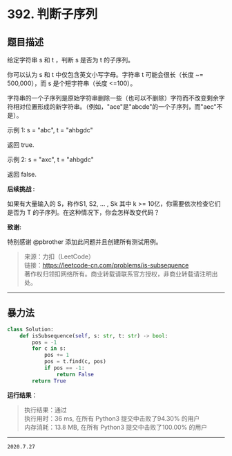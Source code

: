 # 392. 判断子序列

## 题目描述

给定字符串 s 和 t ，判断 s 是否为 t 的子序列。

你可以认为 s 和 t 中仅包含英文小写字母。字符串 t 可能会很长（长度 ~= 500,000），而 s 是个短字符串（长度 <=100）。

字符串的一个子序列是原始字符串删除一些（也可以不删除）字符而不改变剩余字符相对位置形成的新字符串。（例如，"ace"是"abcde"的一个子序列，而"aec"不是）。

示例 1:
s = "abc", t = "ahbgdc"

返回 true.

示例 2:
s = "axc", t = "ahbgdc"

返回 false.

**后续挑战 :**

如果有大量输入的 S，称作S1, S2, ... , Sk 其中 k >= 10亿，你需要依次检查它们是否为 T 的子序列。在这种情况下，你会怎样改变代码？

**致谢:**

特别感谢 @pbrother 添加此问题并且创建所有测试用例。

> 来源：力扣（LeetCode）  
> 链接：<https://leetcode-cn.com/problems/is-subsequence>  
> 著作权归领扣网络所有。商业转载请联系官方授权，非商业转载请注明出处。

---

## 暴力法

```python
class Solution:
    def isSubsequence(self, s: str, t: str) -> bool:
        pos = -1
        for c in s:
            pos += 1
            pos = t.find(c, pos)
            if pos == -1:
                return False
        return True
```

**运行结果**：

> 执行结果：通过  
> 执行用时：36 ms, 在所有 Python3 提交中击败了94.30% 的用户  
> 内存消耗：13.8 MB, 在所有 Python3 提交中击败了100.00% 的用户

---

`2020.7.27`
